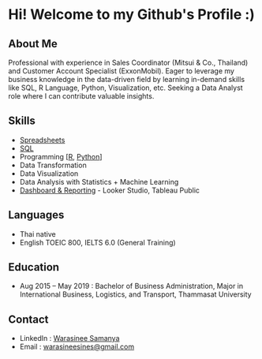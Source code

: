 # Hi! Welcome to my Github's Profile :)


## About Me
Professional with experience in Sales Coordinator (Mitsui & Co., Thailand) and Customer Account Specialist (ExxonMobil). Eager to leverage my business knowledge in the data-driven field by learning in-demand skills like SQL, R Language, Python, Visualization, etc.
Seeking a Data Analyst role where I can contribute valuable insights.

## Skills
- [Spreadsheets](https://github.com/Warasineesines/Spreadsheets)
- [SQL](https://github.com/Warasineesines/SQL)
- Programming [[R](https://github.com/Warasineesines/R/blob/main/README.md), [Python](https://github.com/Warasineesines/Python/blob/main/README.md)]
- Data Transformation
- Data Visualization
- Data Analysis with Statistics + Machine Learning
- [Dashboard & Reporting](https://github.com/Warasineesines/Dashboard-Reporting/blob/main/README.md) - Looker Studio, Tableau Public

## Languages
- Thai native
- English TOEIC 800, IELTS 6.0 (General Training)

## Education
- Aug 2015 – May 2019 : Bachelor of Business Administration, Major in International Business, Logistics, and Transport, Thammasat University

## Contact
- LinkedIn : [Warasinee Samanya](https://www.linkedin.com/in/warasinee-samanya-094a39166/)
- Email : warasineesines@gmail.com
